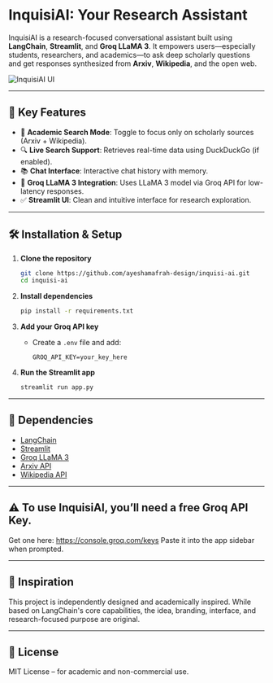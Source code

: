 # InquisiAI: Your Research Assistant

InquisiAI is a research-focused conversational assistant built using **LangChain**, **Streamlit**, and **Groq LLaMA 3**. It empowers users—especially students, researchers, and academics—to ask deep scholarly questions and get responses synthesized from **Arxiv**, **Wikipedia**, and the open web.

![InquisiAI UI](https://github.com/ayeshamafrah-design/inquisi-ai/blob/main/inquisi.png)

---

## 🎯 Key Features

- 🧠 **Academic Search Mode**: Toggle to focus only on scholarly sources (Arxiv + Wikipedia).
- 🔍 **Live Search Support**: Retrieves real-time data using DuckDuckGo (if enabled).
- 📚 **Chat Interface**: Interactive chat history with memory.
- 💬 **Groq LLaMA 3 Integration**: Uses LLaMA 3 model via Groq API for low-latency responses.
- ✅ **Streamlit UI**: Clean and intuitive interface for research exploration.

---

## 🛠️ Installation & Setup

1. **Clone the repository**
   ```bash
   git clone https://github.com/ayeshamafrah-design/inquisi-ai.git
   cd inquisi-ai
   ```

2. **Install dependencies**
   ```bash
   pip install -r requirements.txt
   ```

3. **Add your Groq API key**
   - Create a `.env` file and add:
     ```
     GROQ_API_KEY=your_key_here
     ```

4. **Run the Streamlit app**
   ```bash
   streamlit run app.py
   ```

---


## 📄 Dependencies

- [LangChain](https://python.langchain.com/)
- [Streamlit](https://streamlit.io/)
- [Groq LLaMA 3](https://groq.com/)
- [Arxiv API](https://arxiv.org/help/api/)
- [Wikipedia API](https://www.mediawiki.org/wiki/API:Main_page)

---

## ⚠️ To use InquisiAI, you’ll need a free Groq API Key.
Get one here: https://console.groq.com/keys
Paste it into the app sidebar when prompted.

---

## 🧠 Inspiration

This project is independently designed and academically inspired. While based on LangChain's core capabilities, the idea, branding, interface, and research-focused purpose are original.

---


## 📜 License

MIT License – for academic and non-commercial use.
